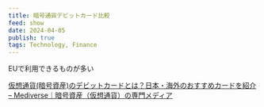 ```yaml
---
title: 暗号通貨デビットカード比較
feed: show
date: 2024-04-05
publish: true
tags: Technology, Finance
---
```

EUで利用できるものが多い

[仮想通貨(暗号資産)のデビットカードとは？日本・海外のおすすめカードを紹介 – Mediverse｜暗号資産（仮想通貨）の専門メディア](https://www.for-it.co.jp/mediverse/creditcard/debitcard/)